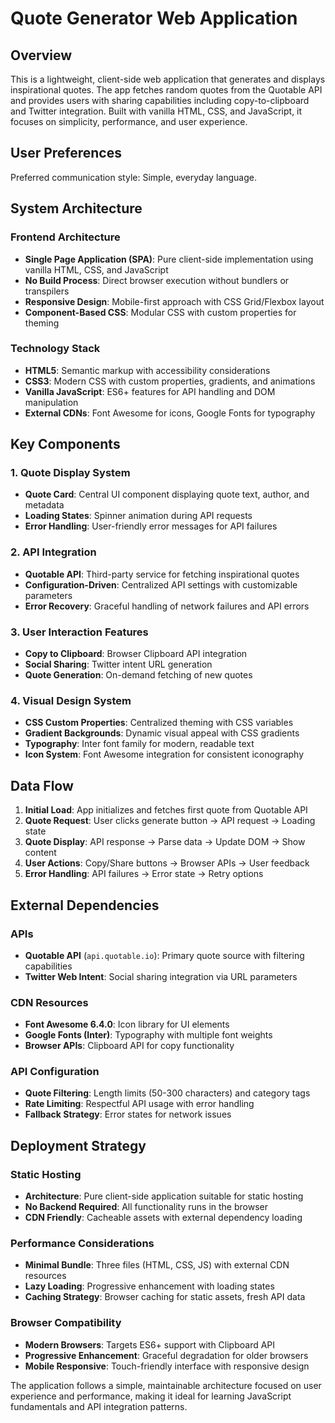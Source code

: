 # Quote Generator Web Application

## Overview

This is a lightweight, client-side web application that generates and displays inspirational quotes. The app fetches random quotes from the Quotable API and provides users with sharing capabilities including copy-to-clipboard and Twitter integration. Built with vanilla HTML, CSS, and JavaScript, it focuses on simplicity, performance, and user experience.

## User Preferences

Preferred communication style: Simple, everyday language.

## System Architecture

### Frontend Architecture
- **Single Page Application (SPA)**: Pure client-side implementation using vanilla HTML, CSS, and JavaScript
- **No Build Process**: Direct browser execution without bundlers or transpilers
- **Responsive Design**: Mobile-first approach with CSS Grid/Flexbox layout
- **Component-Based CSS**: Modular CSS with custom properties for theming

### Technology Stack
- **HTML5**: Semantic markup with accessibility considerations
- **CSS3**: Modern CSS with custom properties, gradients, and animations
- **Vanilla JavaScript**: ES6+ features for API handling and DOM manipulation
- **External CDNs**: Font Awesome for icons, Google Fonts for typography

## Key Components

### 1. Quote Display System
- **Quote Card**: Central UI component displaying quote text, author, and metadata
- **Loading States**: Spinner animation during API requests
- **Error Handling**: User-friendly error messages for API failures

### 2. API Integration
- **Quotable API**: Third-party service for fetching inspirational quotes
- **Configuration-Driven**: Centralized API settings with customizable parameters
- **Error Recovery**: Graceful handling of network failures and API errors

### 3. User Interaction Features
- **Copy to Clipboard**: Browser Clipboard API integration
- **Social Sharing**: Twitter intent URL generation
- **Quote Generation**: On-demand fetching of new quotes

### 4. Visual Design System
- **CSS Custom Properties**: Centralized theming with CSS variables
- **Gradient Backgrounds**: Dynamic visual appeal with CSS gradients
- **Typography**: Inter font family for modern, readable text
- **Icon System**: Font Awesome integration for consistent iconography

## Data Flow

1. **Initial Load**: App initializes and fetches first quote from Quotable API
2. **Quote Request**: User clicks generate button → API request → Loading state
3. **Quote Display**: API response → Parse data → Update DOM → Show content
4. **User Actions**: Copy/Share buttons → Browser APIs → User feedback
5. **Error Handling**: API failures → Error state → Retry options

## External Dependencies

### APIs
- **Quotable API** (`api.quotable.io`): Primary quote source with filtering capabilities
- **Twitter Web Intent**: Social sharing integration via URL parameters

### CDN Resources
- **Font Awesome 6.4.0**: Icon library for UI elements
- **Google Fonts (Inter)**: Typography with multiple font weights
- **Browser APIs**: Clipboard API for copy functionality

### API Configuration
- **Quote Filtering**: Length limits (50-300 characters) and category tags
- **Rate Limiting**: Respectful API usage with error handling
- **Fallback Strategy**: Error states for network issues

## Deployment Strategy

### Static Hosting
- **Architecture**: Pure client-side application suitable for static hosting
- **No Backend Required**: All functionality runs in the browser
- **CDN Friendly**: Cacheable assets with external dependency loading

### Performance Considerations
- **Minimal Bundle**: Three files (HTML, CSS, JS) with external CDN resources
- **Lazy Loading**: Progressive enhancement with loading states
- **Caching Strategy**: Browser caching for static assets, fresh API data

### Browser Compatibility
- **Modern Browsers**: Targets ES6+ support with Clipboard API
- **Progressive Enhancement**: Graceful degradation for older browsers
- **Mobile Responsive**: Touch-friendly interface with responsive design

The application follows a simple, maintainable architecture focused on user experience and performance, making it ideal for learning JavaScript fundamentals and API integration patterns.